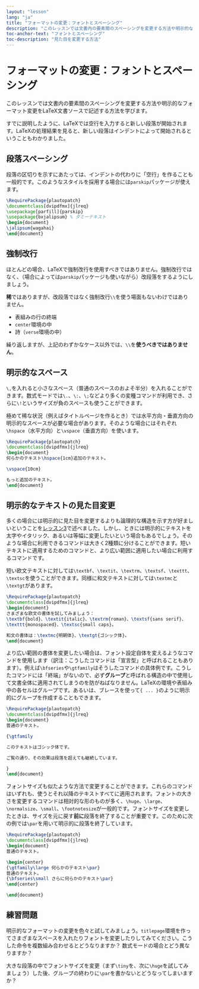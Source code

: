 ```yaml
---
layout: "lesson"
lang: "ja"
title: "フォーマットの変更：フォントとスペーシング"
description: "このレッスンでは文書内の要素間のスペーシングを変更する方法や明示的なフォーマット変更をLaTeX文書ソースで記述する方法を学びます。"
toc-anchor-text: "フォントとスペーシング"
toc-description: "見た目を変更する方法"
---
```


# フォーマットの変更：フォントとスペーシング

<span class="summary">このレッスンでは文書内の要素間のスペーシングを変更する方法や明示的なフォーマット変更をLaTeX文書ソースで記述する方法を学びます。</span>

すでに説明したように、LaTeXでは空行を入力すると新しい段落が開始されます。LaTeXの処理結果を見ると、新しい段落はインデントによって開始されるということもわかりました。

## 段落スペーシング

段落の区切りを示すにあたっては、インデントの代わりに「空行」を作ることも一般的です。このようなスタイルを採用する場合には`parskip`パッケージが使えます。

```latex
\RequirePackage{plautopatch}
\documentclass[dvipdfmx]{jlreq}
\usepackage[parfill]{parskip}
\usepackage{bxjalipsum} % ダミーテキスト
\begin{document}
\jalipsum{wagahai}
\end{document}
```

## 強制改行

ほとんどの場合、LaTeXで強制改行を使用すべきではありません。強制改行ではなく、（場合によっては`parskip`パッケージも使いながら）改段落をするようにしましょう。

**稀**ではありますが、改段落ではなく強制改行`\\`を使う場面もないわけではありません。

* 表組みの行の終端
* `center`環境の中
* 詩（`verse`環境の中）

繰り返しますが、上記のわずかなケース以外では、`\\`を**使うべきではありません**。

## 明示的なスペース

`\,`を入れると小さなスペース（普通のスペースのおよそ半分）を入れることができます。数式モードでは`\.`、`\:`、`\;`などより多くの変種コマンドが利用でき、さらに`\!`というサイズが負のスペースも使うことができます。

極めて稀な状況（例えばタイトルページを作るとき）では水平方向・垂直方向の明示的なスペースが必要な場合があります。そのような場合にはそれぞれ`\hspace`（水平方向）と`\vspace`（垂直方向）を使います。

```latex
\RequirePackage{plautopatch}
\documentclass[dvipdfmx]{jlreq}
\begin{document}
何らかのテキスト\hspace{1cm}追加のテキスト。

\vspace{10cm}

もっと追加のテキスト。
\end{document}
```

## 明示的なテキストの見た目変更

多くの場合には明示的に見た目を変更するよりも論理的な構造を示す方が好ましいということを[レッスン3](lesson-03)で述べました。しかし、ときには明示的にテキストを太字やイタリック、あるいは等幅に変更したいという場合もあるでしょう。そのような場合に利用できるコマンドは大きく2種類に分けることができます。短いテキストに適用するためのコマンドと、より広い範囲に適用したい場合に利用するコマンドです。

短い欧文テキストに対しては`\textbf`、`\textit`、`\textrm`、`\textsf`、`\texttt`、`\textsc`を使うことができます。同様に和文テキストに対しては`\textmc`と`\textgt`があります。

```latex
\RequirePackage{plautopatch}
\documentclass[dvipdfmx]{jlreq}
\begin{document}
さまざまな欧文の書体を試してみましょう：
\textbf{bold}、\textit{italic}、\textrm{roman}、\textsf{sans serif}、
\texttt{monospaced}、\textsc{small caps}。

和文の書体は：\textmc{明朝体}、\textgt{ゴシック体}。
\end{document}
```

より広い範囲の書体を変更したい場合は、フォント設定自体を変えるようなコマンドを使用します（訳注：こうしたコマンドは「宣言型」と呼ばれることもあります）。例えば`\bfseries`や`\gtfamily`はそうしたコマンドの具体例です。こうしたコマンドには「終端」がないので、必ず**グループ**と呼ばれる構造の中で使用して文書全体に適用されてしまうのを防がねばなりません。LaTeXの環境や表組み中の各セルはグループです。あるいは、ブレースを使って`{ ... }`のように明示的にグループを作成することもできます。

```latex
\RequirePackage{plautopatch}
\documentclass[dvipdfmx]{jlreq}
\begin{document}
普通のテキスト。

{\gtfamily

このテキストはゴシック体です。

ご覧の通り、その効果は段落を超えても継続しています。

}
\end{document}
```

フォントサイズも似たような方法で変更することができます。これらのコマンドはいずれも、使うとそれ以降のテキストすべてに適用されます。フォントの大きさを変更するコマンドは相対的な形のものが多く、`\huge`、`\large`、`\normalsize`、`\small`、`\footnotesize`が一般的です。フォントサイズを変更したときは、サイズを元に戻す**前に**段落を終了することが重要です。このために次の例では`\par`を用いて明示的に段落を終了しています。

```latex
\RequirePackage{plautopatch}
\documentclass[dvipdfmx]{jlreq}
\begin{document}
普通のテキスト。

\begin{center}
{\gtfamily\large 何らかのテキスト\par}
普通のテキスト。
{\bfseries\small さらに何らかのテキスト\par}
\end{center}

\end{document}
```

## 練習問題

明示的なフォーマットの変更を色々と試してみましょう。`titlepage`環境を作ってさまざまなスペースを入れたりフォントを変更したりしてみてください。こうした命令を複数組み合わせるとどうなりますか？ 数式モードの場合とどう異なりますか？

大きな段落の中でフォントサイズを変更（まず`\tiny`を、次に`\huge`を試してみましょう）した後、グループの終わりに`\par`を書かないとどうなってしまいますか？
